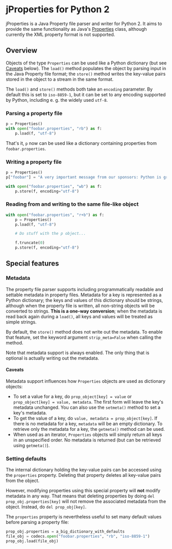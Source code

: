 # jProperties for Python 2

jProperties is a Java Property file parser and writer for Python 2. It aims to provide the same functionality
as Java's [Properties](http://docs.oracle.com/javase/7/docs/api/java/util/Properties.html) class, although currently
the XML property format is not supported.

## Overview

Objects of the type `Properties` can be used like a Python dictionary (but see [Caveats](#caveats) below).
The `load()` method populates the object by parsing input in the Java Property file format; the `store()`
method writes the key-value pairs stored in the object to a stream in the same format.

The `load()` and `store()` methods both take an `encoding` parameter. By default this is set to `iso-8859-1`, but it
can be set to any encoding supported by Python, including e. g. the widely used `utf-8`.

### Parsing a property file

```python
p = Properties()
with open("foobar.properties", "rb") as f:
    p.load(f, "utf-8")
```

That's it, `p` now can be used like a dictionary containing properties from `foobar.properties`.

### Writing a property file

```python
p = Properties()
p["foobar"] = "A very important message from our sponsors: Python is great!"

with open("foobar.properties", "wb") as f:
    p.store(f, encoding="utf-8")
```

### Reading from and writing to the same file-like object

```python
with open("foobar.properties", "r+b") as f:
    p = Properties()
    p.load(f, "utf-8")

    # Do stuff with the p object...

    f.truncate(0)
    p.store(f, encoding="utf-8")
```

## Special features

### Metadata

The property file parser supports including programmatically readable and settable metadata in property files.
Metadata for a key is represented as a Python dictionary; the keys and values of this dictionary should be strings,
although when the property file is written, all non-string objects will be converted to strings. **This is a
one-way conversion**; when the metadata is read back again during a `load()`, all keys and values will be treated
as simple strings.

By default, the `store()` method does not write out the metadata. To enable that feature, set the keyword argument
`strip_meta=False` when calling the method.

Note that metadata support is always enabled. The only thing that is optional is actually writing out the metadata.

#### Caveats

Metadata support influences how `Properties` objects are used as dictionary objects:
- To set a value for a key, do `prop_object[key] = value` or `prop_object[key] = value, metadata`. The first form
  will leave the key's metadata unchanged. You can also use the `setmeta()` method to set a key's metadata.
- To get the value of a key, do `value, metadata = prop_object[key]`. If there is no metadata for a key,
  `metadata` will be an empty dictionary. To retrieve only the metadata for a key, the `getmeta()` method can be used.
- When used as an iterator, `Properties` objects will simply return all keys in an unspecified order. No metadata is
  returned (but can be retrieved using `getmeta()`).

### Setting defaults

The internal dictionary holding the key-value pairs can be accessed using the `properties` property. Deleting that
property deletes all key-value pairs from the object.

However, modifying properties using this special property will **not** modify metadata in any way. That means that
deleting properties by doing `del prop_obj.properties[key]` will not remove the associated metadata from the object.
Instead, do `del prop_obj[key]`.

The `properties` property is nevertheless useful to set many default values before parsing a property file:
```python
prop_obj.properties = a_big_dictionary_with_defaults
file_obj = codecs.open("foobar.properties", "rb", "iso-8859-1")
prop_obj.load(file_obj)
```
